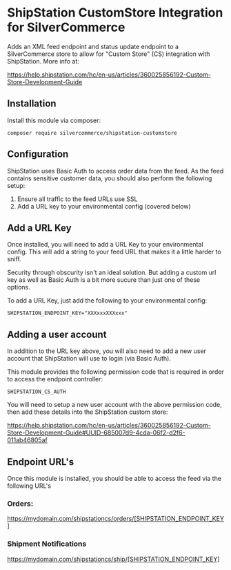 # ShipStation CustomStore Integration for SilverCommerce

Adds an XML feed endpoint and status update endpoint to
a SilverCommerce store to allow for "Custom Store" (CS)
integration with ShipStation. More info at:

https://help.shipstation.com/hc/en-us/articles/360025856192-Custom-Store-Development-Guide

## Installation

Install this module via composer:

    composer require silvercommerce/shipstation-customstore

## Configuration

ShipStation uses Basic Auth to access order data from the feed.
As the feed contains sensitive customer data, you should also
perform the following setup:

1. Ensure all traffic to the feed URLs use SSL
2. Add a URL key to your environmental config (covered below)

## Add a URL Key

Once installed, you will need to add a URL Key to your environmental config. This will add a string to your feed URL
that makes it a little harder to sniff.

Security through obscurity isn't an ideal solution. But adding a
custom url key as well as Basic Auth is a bit more sucure than
just one of these options.

To add a URL Key, just add the following to your environmental config:

    SHIPSTATION_ENDPOINT_KEY="XXXxxxXXXxxx"

## Adding a user account

In addition to the URL key above, you will also need to add a new
user account that ShipStation will use to login (via Basic Auth).

This module provides the following permission code that is
required in order to access the endpoint controller:

    SHIPSTATION_CS_AUTH

You will need to setup a new user account with the above
permission code, then add these details into the ShipStation
custom store:

https://help.shipstation.com/hc/en-us/articles/360025856192-Custom-Store-Development-Guide#UUID-685007d9-4cda-06f2-d2f6-011ab46805af


## Endpoint URL's

Once this module is installed, you should be able to access the feed via the following URL's

### Orders:

https://mydomain.com/shipstationcs/orders/[SHIPSTATION_ENDPOINT_KEY]

### Shipment Notifications

https://mydomain.com/shipstationcs/ship/[SHIPSTATION_ENDPOINT_KEY]